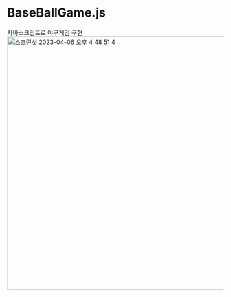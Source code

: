 # BaseBallGame.js
자바스크립트로 야구게임 구현
<br>
<img width="590" alt="스크린샷 2023-04-06 오후 4 48 51 4" src="https://user-images.githubusercontent.com/119859793/230311784-94afd850-9a9c-415b-9c1c-0d6b209aedde.png">
